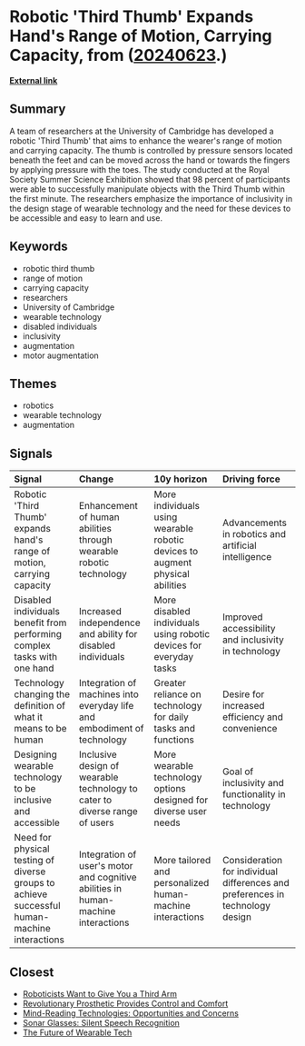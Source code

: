 # __Robotic 'Third Thumb' Expands Hand's Range of Motion, Carrying Capacity__, from ([20240623](https://kghosh.substack.com/p/20240623).)

__[External link](https://interestingengineering.com/innovation/robotic-third-thumb-perform-tasks?utm_source=substack&utm_medium=email)__



## Summary

A team of researchers at the University of Cambridge has developed a robotic 'Third Thumb' that aims to enhance the wearer's range of motion and carrying capacity. The thumb is controlled by pressure sensors located beneath the feet and can be moved across the hand or towards the fingers by applying pressure with the toes. The study conducted at the Royal Society Summer Science Exhibition showed that 98 percent of participants were able to successfully manipulate objects with the Third Thumb within the first minute. The researchers emphasize the importance of inclusivity in the design stage of wearable technology and the need for these devices to be accessible and easy to learn and use.

## Keywords

* robotic third thumb
* range of motion
* carrying capacity
* researchers
* University of Cambridge
* wearable technology
* disabled individuals
* inclusivity
* augmentation
* motor augmentation

## Themes

* robotics
* wearable technology
* augmentation

## Signals

| Signal                                                                                       | Change                                                                            | 10y horizon                                                                   | Driving force                                                                 |
|:---------------------------------------------------------------------------------------------|:----------------------------------------------------------------------------------|:------------------------------------------------------------------------------|:------------------------------------------------------------------------------|
| Robotic 'Third Thumb' expands hand's range of motion, carrying capacity                      | Enhancement of human abilities through wearable robotic technology                | More individuals using wearable robotic devices to augment physical abilities | Advancements in robotics and artificial intelligence                          |
| Disabled individuals benefit from performing complex tasks with one hand                     | Increased independence and ability for disabled individuals                       | More disabled individuals using robotic devices for everyday tasks            | Improved accessibility and inclusivity in technology                          |
| Technology changing the definition of what it means to be human                              | Integration of machines into everyday life and embodiment of technology           | Greater reliance on technology for daily tasks and functions                  | Desire for increased efficiency and convenience                               |
| Designing wearable technology to be inclusive and accessible                                 | Inclusive design of wearable technology to cater to diverse range of users        | More wearable technology options designed for diverse user needs              | Goal of inclusivity and functionality in technology                           |
| Need for physical testing of diverse groups to achieve successful human-machine interactions | Integration of user's motor and cognitive abilities in human-machine interactions | More tailored and personalized human-machine interactions                     | Consideration for individual differences and preferences in technology design |

## Closest

* [Roboticists Want to Give You a Third Arm](faad51d1f885af1db9dee5e5ce52b46e)
* [Revolutionary Prosthetic Provides Control and Comfort](90accf3ba55fb5e705bbaa47ad145c50)
* [Mind-Reading Technologies: Opportunities and Concerns](95a515aafcc880230a55f57c5d902d3f)
* [Sonar Glasses: Silent Speech Recognition](ec5ddbc54cbf0686918bc273da8d97c3)
* [The Future of Wearable Tech](a81c4775b91ccd0db3e1b84da893ac6f)